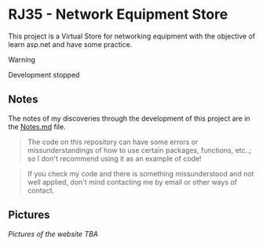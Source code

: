 # RJ35 - Network Equipment Store

This project is a Virtual Store for networking equipment with the objective of learn asp.net and have some practice.

> [!WARNING]
> Development stopped

## Notes

The notes of my discoveries through the development of this project are in the [Notes.md](Notes.md) file.


> The code on this repository can have some errors or missunderstandings of how to use certain packages, functions, etc..; so I don't recommend using it as an example of code!

> If you check my code and there is something missunderstood and not well applied, don't mind contacting me by email or other ways of contact.

## Pictures

*Pictures of the website TBA*
